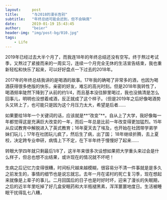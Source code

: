 ```yaml
---
layout:     post
title:      "与2018的漫长告别"
subtitle:   "年终总结可能会迟到，但不会缺席"
date:       2019-01-19 15:43:45
author:     "beier"
header-img: "img/post-bg/010.jpg"
tags:
    - Life
---
```




2019年已经过去大半个月了，而我连18年的年终总结还没有空写。终于熬过考试季，又熬过了紧接而来的一周实习，连续一个月完全无休的生活宣告结束，我也重新轻松和快乐了起来，可以好好盘点一下过去的2018年。

2017年的年终总结我讲的是喝酒的故事。17年我的确喝了非常多的酒，也因为喝酒获得很多绝版的快乐，亲密的好友，难忘的高光时刻。但是2018年我转性了，喝酒频率陡然下降到了从前的约1/4，而且基本没往醉里喝过，我也没搞清是怎么回事儿，明明也没想着戒酒，反正就成了这个样子。（但是2019年之后好像喝酒势头又转上了，也可能只是因为这个月压力太大，希望是后者……



如果要给18年一个关键词的话，应该就是**“改变”**。自从上了大学，我好像每一年都觉得这是充满巨大改变的一年，而后一年总是比前一年改变得更加猛烈。15年从应试教育中解脱进入了英式教育；16年夏天去了埃及，也开始在社团带学弟学妹们玩儿；17年在社团玩儿疯了，然后生了病，出了国； 18年继续折腾，去上夏校，决定跨专业申研，病情上下不定，在下半年终于慢慢好了起来……

转眼大学四年就只剩最后1/8了，这半年来很多次设想如果把大学重头来过会是什么样子，但总也想不出结果，或许现在的情况就不坏吧！



生病之后记忆力变得很糟，时间标尺越来越模糊，很容易分不清一件事就是是多久之前发生的，事情的细节也是说忘就忘。去年一月在诺村的死亡复习季，现在想起来就像是上辈子的事儿。二月回国后的日子也是时好时坏，迎来了漫长的失眠期，之后的近半年里吃掉了好几盒安眠药和大半瓶褪黑素，浑浑噩噩地度日。生活被睡眠干扰得乱七八糟，